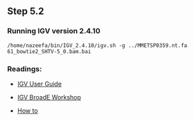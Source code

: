 ## Step 5.2

### Running IGV version 2.4.10

```
/home/nazeefa/bin/IGV_2.4.10/igv.sh -g ../MMETSP0359.nt.fa 61_bowtie2_SHTV-5_0.bam.bai
```
### Readings:

- [IGV User Guide](http://software.broadinstitute.org/software/igv/book/export/html/6)

- [IGV BroadE Workshop](http://www.igv.org/workshops/BroadApril2017/IGV_SlideDeck.pdf)

- [How to](https://gatkforums.broadinstitute.org/gatk/discussion/6491/howto-visualize-an-alignment-with-igv)
